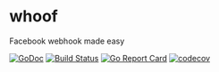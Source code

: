 # whoof
Facebook webhook made easy


[![GoDoc](https://godoc.org/github.com/h4ckm03d/whoof?status.svg)](https://godoc.org/github.com/h4ckm03d/whoof)
[![Build Status](https://travis-ci.org/h4ckm03d/whoof.svg?branch=master)](https://travis-ci.org/h4ckm03d/whoof)
[![Go Report Card](https://goreportcard.com/badge/github.com/h4ckm03d/whoof)](https://goreportcard.com/report/github.com/h4ckm03d/whoof)
[![codecov](https://codecov.io/gh/h4ckm03d/whoof/branch/master/graph/badge.svg)](https://codecov.io/gh/h4ckm03d/whoof)